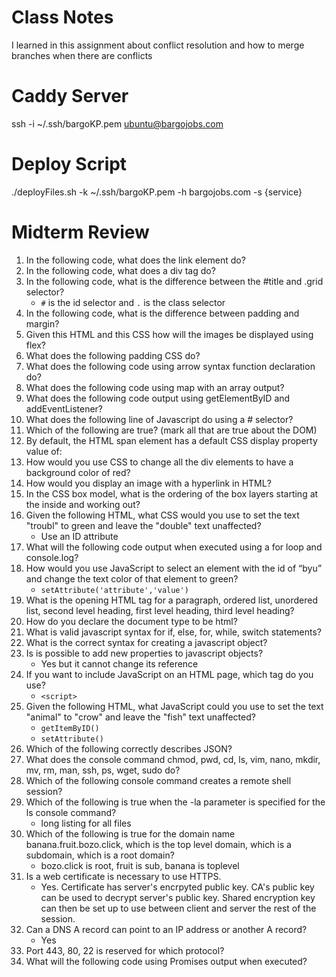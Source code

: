# Class Notes

I learned in this assignment about conflict resolution and how to merge branches when there are conflicts


# Caddy Server 
ssh -i ~/.ssh/bargoKP.pem ubuntu@bargojobs.com

# Deploy Script
./deployFiles.sh -k ~/.ssh/bargoKP.pem -h bargojobs.com -s {service}

# Midterm Review
1. In the following code, what does the link element do?
2. In the following code,  what does a div tag do?
3. In the following code, what is the difference between the #title and .grid selector?
    - `#` is the id selector and `.` is the class selector
4. In the following code, what is the difference between padding and margin?
5. Given this HTML and this CSS how will the images be displayed using flex?
6. What does the following padding CSS do?
7. What does the following code using arrow syntax function declaration do?
8. What does the following code using map with an array output?
9. What does the following code output using getElementByID and addEventListener?
10. What does the following line of Javascript do using a # selector?
11. Which of the following are true? (mark all that are true about the DOM)
12. By default, the HTML span element has a default CSS display property value of: 
13. How would you use CSS to change all the div elements to have a background color of red?
14. How would you display an image with a hyperlink in HTML?
15. In the CSS box model, what is the ordering of the box layers starting at the inside and working out?
16. Given the following HTML, what CSS would you use to set the text "troubl" to green and leave the "double" text unaffected?
    - Use an ID attribute
17. What will the following code output when executed using a for loop and console.log?
18. How would you use JavaScript to select an element with the id of “byu” and change the text color of that element to green?
    - `setAttribute('attribute','value')`
19. What is the opening HTML tag for a paragraph, ordered list, unordered list, second level heading, first level heading, third level heading?
20. How do you declare the document type to be html?
21. What is valid javascript syntax for if, else, for, while, switch statements?
22. What is the correct syntax for creating a javascript object?
23. Is is possible to add new properties to javascript objects?
    - Yes but it cannot change its reference
24. If you want to include JavaScript on an HTML page, which tag do you use?
    - `<script>`
25. Given the following HTML, what JavaScript could you use to set the text "animal" to "crow" and leave the "fish" text unaffected?
    - `getItemByID()`
    - `setAttribute()`
26. Which of the following correctly describes JSON?
27. What does the console command chmod, pwd, cd, ls, vim, nano, mkdir, mv, rm, man, ssh, ps, wget, sudo  do?
28. Which of the following console command creates a remote shell session?
29. Which of the following is true when the -la 
parameter is specified for the ls console command?
    - long listing for all files 
30. Which of the following is true for the domain name banana.fruit.bozo.click, which is the top level domain, which is a subdomain, which is a root domain?
    - bozo.click is root, fruit is sub, banana is toplevel
31. Is a web certificate is necessary to use HTTPS.
    - Yes. Certificate has server's encrpyted public key. CA's public key can be used to decrypt server's public key. Shared encryption key can then be set up to use between client and server the rest of the session.
32. Can a DNS A record can point to an IP address or another A record?
    - Yes
33. Port 443, 80, 22 is reserved for which protocol?
34. What will the following code using Promises output when executed?
 